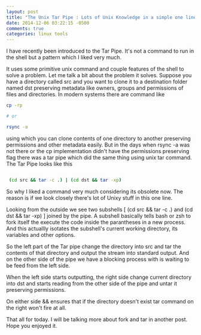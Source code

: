 ```yaml
---
layout: post
title: "The Unix Tar Pipe : Lots of Unix Knowledge in a simple one liner"
date: 2014-12-06 03:22:15 -0500
comments: true
categories: linux tools
---
```


I have recently been introduced to the Tar Pipe. It's not a command to run in the shell but a pattern which I liked very much.

It uses some primitive unix command and couple features of the shell to solve a problem. Let me talk a bit about the problem it solves. Suppose you have a directory called src and you want to clone it to a destination folder named dst preserving metadata like owners, groups and permissions of files and directories. In modern systems there are command like

``` bash Copy Command
cp -rp

# or

rsync -a

```
 using which you can clone contents of one directory to another preserving permissions and other metadata easily. But in the days when rsync -a was not there or the cp implementation didn't have the permissions preserving flag there was a tar pipe which did the same thing using unix tar command. The Tar Pipe looks like this

``` bash Tar Pipe

 (cd src && tar -c .) | (cd dst && tar -xp)

```
<!-- more -->

So why I liked a command very much considering its obsolete now. The reason is if we look closely there's lot of Unixy stuff in this one line.

Looking from the outside we see two subshells [ (cd src && tar -c .) and (cd dst && tar -xp) ] joined by the pipe. A subshell basically tells bash or zsh to fork itself the execute the code inside the parantheses in a new process. And this actuallly isotates the subshell's current working directory, its variables and other options.

So the left part of the Tar pipe change the directory into src and tar the contents of that directory and output the stream into standard output. And on the other side of the pipe we have a blocking process with is waiting to be feed from the left side.

When the left side starts outputting, the right side change current directory into dst and starts reading from the other side of the pipe and untar it preserving permissions.

 On either side &&  ensures that if the directory doesn't exist tar command on the right won't fire at all.

 That all for today. I will be talking more about fork and tar in another post. Hope you enjoyed it.